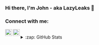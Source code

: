 ### Hi there, I'm John - aka LazyLeaks 👋

### Connect with me:

[<img align="left" alt="LazyLeaks | Twitter" width="22px" src="https://cdn.jsdelivr.net/npm/simple-icons@v3/icons/twitter.svg" />][twitter]
[<img align="left" alt="LazyLeaks | Discord" width="22px" src="https://www.flaticon.com/svg/static/icons/svg/2111/2111363.svg" />][discord]

<br />

</details>

<details>
  <summary>:zap: GitHub Stats</summary>

  <img align="left" alt="LazyLeaks's GitHub Stats"/>
  <br />
  <a href="https://github.com/iampawan">
 <img align="center" src="https://github-readme-stats.vercel.app/api?username=LazyLeaks&show_icons=true&theme=light&line_height=27" alt="LazyLeaks's github stats"/>
</a>

</details>

[twitter]: https://twitter.com/LazyLeaks_
[discord]:  https://discord.gg/VGB66wS 
